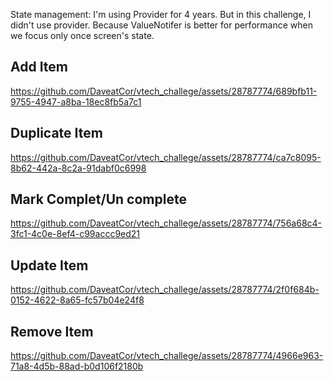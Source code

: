 State management:
I'm using Provider for 4 years. But in this challenge, I didn't use provider. Because ValueNotifer is better for performance when we focus only once screen's state.

## Add Item

https://github.com/DaveatCor/vtech_challege/assets/28787774/689bfb11-9755-4947-a8ba-18ec8fb5a7c1

## Duplicate Item

https://github.com/DaveatCor/vtech_challege/assets/28787774/ca7c8095-8b62-442a-8c2a-91dabf0c6998

## Mark Complet/Un complete

https://github.com/DaveatCor/vtech_challege/assets/28787774/756a68c4-3fc1-4c0e-8ef4-c99accc9ed21

## Update Item

https://github.com/DaveatCor/vtech_challege/assets/28787774/2f0f684b-0152-4622-8a65-fc57b04e24f8

## Remove Item

https://github.com/DaveatCor/vtech_challege/assets/28787774/4966e963-71a8-4d5b-88ad-b0d106f2180b


